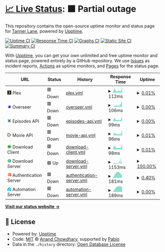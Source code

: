 # [📈 Live Status](https://uptime.tannerln7.com): <!--live status--> **🟧 Partial outage**

This repository contains the open-source uptime monitor and status page for [Tanner Lane](https://uptime.tannerln7.com), powered by [Upptime](https://github.com/upptime/upptime).

[![Uptime CI](https://github.com/tannerln7/Upptime/workflows/Uptime%20CI/badge.svg)](https://github.com/tannerln7/Upptime/actions?query=workflow%3A%22Uptime+CI%22)
[![Response Time CI](https://github.com/tannerln7/Upptime/workflows/Response%20Time%20CI/badge.svg)](https://github.com/tannerln7/Upptime/actions?query=workflow%3A%22Response+Time+CI%22)
[![Graphs CI](https://github.com/tannerln7/Upptime/workflows/Graphs%20CI/badge.svg)](https://github.com/tannerln7/Upptime/actions?query=workflow%3A%22Graphs+CI%22)
[![Static Site CI](https://github.com/tannerln7/Upptime/workflows/Static%20Site%20CI/badge.svg)](https://github.com/tannerln7/Upptime/actions?query=workflow%3A%22Static+Site+CI%22)
[![Summary CI](https://github.com/tannerln7/Upptime/workflows/Summary%20CI/badge.svg)](https://github.com/tannerln7/Upptime/actions?query=workflow%3A%22Summary+CI%22)

With [Upptime](https://upptime.js.org), you can get your own unlimited and free uptime monitor and status page, powered entirely by a GitHub repository. We use [Issues](https://github.com/tannerln7/Upptime/issues) as incident reports, [Actions](https://github.com/tannerln7/Upptime/actions) as uptime monitors, and [Pages](https://uptime.tannerln7.com) for the status page.

<!--start: status pages-->
<!-- This summary is generated by Upptime (https://github.com/upptime/upptime) -->
<!-- Do not edit this manually, your changes will be overwritten -->
<!-- prettier-ignore -->
| URL | Status | History | Response Time | Uptime |
| --- | ------ | ------- | ------------- | ------ |
| <img alt="" src="https://github.com/tannerln7/Upptime/blob/f840a86b31c062036a625cbdd3aea94804382ff6/assets/plex.png" height="13"> Plex | 🟥 Down | [plex.yml](https://github.com/tannerln7/Upptime/commits/HEAD/history/plex.yml) | <details><summary><img alt="Response time graph" src="./graphs/plex/response-time-week.png" height="20"> 112ms</summary><br><a href="https://status.tannerln7.com/history/plex"><img alt="Response time 112" src="https://img.shields.io/endpoint?url=https%3A%2F%2Fraw.githubusercontent.com%2Ftannerln7%2FUpptime%2FHEAD%2Fapi%2Fplex%2Fresponse-time.json"></a><br><a href="https://status.tannerln7.com/history/plex"><img alt="24-hour response time 112" src="https://img.shields.io/endpoint?url=https%3A%2F%2Fraw.githubusercontent.com%2Ftannerln7%2FUpptime%2FHEAD%2Fapi%2Fplex%2Fresponse-time-day.json"></a><br><a href="https://status.tannerln7.com/history/plex"><img alt="7-day response time 112" src="https://img.shields.io/endpoint?url=https%3A%2F%2Fraw.githubusercontent.com%2Ftannerln7%2FUpptime%2FHEAD%2Fapi%2Fplex%2Fresponse-time-week.json"></a><br><a href="https://status.tannerln7.com/history/plex"><img alt="30-day response time 112" src="https://img.shields.io/endpoint?url=https%3A%2F%2Fraw.githubusercontent.com%2Ftannerln7%2FUpptime%2FHEAD%2Fapi%2Fplex%2Fresponse-time-month.json"></a><br><a href="https://status.tannerln7.com/history/plex"><img alt="1-year response time 112" src="https://img.shields.io/endpoint?url=https%3A%2F%2Fraw.githubusercontent.com%2Ftannerln7%2FUpptime%2FHEAD%2Fapi%2Fplex%2Fresponse-time-year.json"></a></details> | <details><summary><a href="https://status.tannerln7.com/history/plex">0.01%</a></summary><a href="https://status.tannerln7.com/history/plex"><img alt="All-time uptime 0.01%" src="https://img.shields.io/endpoint?url=https%3A%2F%2Fraw.githubusercontent.com%2Ftannerln7%2FUpptime%2FHEAD%2Fapi%2Fplex%2Fuptime.json"></a><br><a href="https://status.tannerln7.com/history/plex"><img alt="24-hour uptime 0.01%" src="https://img.shields.io/endpoint?url=https%3A%2F%2Fraw.githubusercontent.com%2Ftannerln7%2FUpptime%2FHEAD%2Fapi%2Fplex%2Fuptime-day.json"></a><br><a href="https://status.tannerln7.com/history/plex"><img alt="7-day uptime 0.01%" src="https://img.shields.io/endpoint?url=https%3A%2F%2Fraw.githubusercontent.com%2Ftannerln7%2FUpptime%2FHEAD%2Fapi%2Fplex%2Fuptime-week.json"></a><br><a href="https://status.tannerln7.com/history/plex"><img alt="30-day uptime 0.01%" src="https://img.shields.io/endpoint?url=https%3A%2F%2Fraw.githubusercontent.com%2Ftannerln7%2FUpptime%2FHEAD%2Fapi%2Fplex%2Fuptime-month.json"></a><br><a href="https://status.tannerln7.com/history/plex"><img alt="1-year uptime 0.01%" src="https://img.shields.io/endpoint?url=https%3A%2F%2Fraw.githubusercontent.com%2Ftannerln7%2FUpptime%2FHEAD%2Fapi%2Fplex%2Fuptime-year.json"></a></details>
| <img alt="" src="https://github.com/tannerln7/Upptime/blob/f840a86b31c062036a625cbdd3aea94804382ff6/assets/overseerr.png" height="13"> Overseer | 🟥 Down | [overseer.yml](https://github.com/tannerln7/Upptime/commits/HEAD/history/overseer.yml) | <details><summary><img alt="Response time graph" src="./graphs/overseer/response-time-week.png" height="20"> 106ms</summary><br><a href="https://status.tannerln7.com/history/overseer"><img alt="Response time 106" src="https://img.shields.io/endpoint?url=https%3A%2F%2Fraw.githubusercontent.com%2Ftannerln7%2FUpptime%2FHEAD%2Fapi%2Foverseer%2Fresponse-time.json"></a><br><a href="https://status.tannerln7.com/history/overseer"><img alt="24-hour response time 106" src="https://img.shields.io/endpoint?url=https%3A%2F%2Fraw.githubusercontent.com%2Ftannerln7%2FUpptime%2FHEAD%2Fapi%2Foverseer%2Fresponse-time-day.json"></a><br><a href="https://status.tannerln7.com/history/overseer"><img alt="7-day response time 106" src="https://img.shields.io/endpoint?url=https%3A%2F%2Fraw.githubusercontent.com%2Ftannerln7%2FUpptime%2FHEAD%2Fapi%2Foverseer%2Fresponse-time-week.json"></a><br><a href="https://status.tannerln7.com/history/overseer"><img alt="30-day response time 106" src="https://img.shields.io/endpoint?url=https%3A%2F%2Fraw.githubusercontent.com%2Ftannerln7%2FUpptime%2FHEAD%2Fapi%2Foverseer%2Fresponse-time-month.json"></a><br><a href="https://status.tannerln7.com/history/overseer"><img alt="1-year response time 106" src="https://img.shields.io/endpoint?url=https%3A%2F%2Fraw.githubusercontent.com%2Ftannerln7%2FUpptime%2FHEAD%2Fapi%2Foverseer%2Fresponse-time-year.json"></a></details> | <details><summary><a href="https://status.tannerln7.com/history/overseer">0.00%</a></summary><a href="https://status.tannerln7.com/history/overseer"><img alt="All-time uptime 0.00%" src="https://img.shields.io/endpoint?url=https%3A%2F%2Fraw.githubusercontent.com%2Ftannerln7%2FUpptime%2FHEAD%2Fapi%2Foverseer%2Fuptime.json"></a><br><a href="https://status.tannerln7.com/history/overseer"><img alt="24-hour uptime 0.00%" src="https://img.shields.io/endpoint?url=https%3A%2F%2Fraw.githubusercontent.com%2Ftannerln7%2FUpptime%2FHEAD%2Fapi%2Foverseer%2Fuptime-day.json"></a><br><a href="https://status.tannerln7.com/history/overseer"><img alt="7-day uptime 0.00%" src="https://img.shields.io/endpoint?url=https%3A%2F%2Fraw.githubusercontent.com%2Ftannerln7%2FUpptime%2FHEAD%2Fapi%2Foverseer%2Fuptime-week.json"></a><br><a href="https://status.tannerln7.com/history/overseer"><img alt="30-day uptime 0.00%" src="https://img.shields.io/endpoint?url=https%3A%2F%2Fraw.githubusercontent.com%2Ftannerln7%2FUpptime%2FHEAD%2Fapi%2Foverseer%2Fuptime-month.json"></a><br><a href="https://status.tannerln7.com/history/overseer"><img alt="1-year uptime 0.00%" src="https://img.shields.io/endpoint?url=https%3A%2F%2Fraw.githubusercontent.com%2Ftannerln7%2FUpptime%2FHEAD%2Fapi%2Foverseer%2Fuptime-year.json"></a></details>
| <img alt="" src="https://github.com/tannerln7/Upptime/blob/f840a86b31c062036a625cbdd3aea94804382ff6/assets/sonarr.png" height="13"> Episodes API | 🟥 Down | [episodes-api.yml](https://github.com/tannerln7/Upptime/commits/HEAD/history/episodes-api.yml) | <details><summary><img alt="Response time graph" src="./graphs/episodes-api/response-time-week.png" height="20"> 99ms</summary><br><a href="https://status.tannerln7.com/history/episodes-api"><img alt="Response time 99" src="https://img.shields.io/endpoint?url=https%3A%2F%2Fraw.githubusercontent.com%2Ftannerln7%2FUpptime%2FHEAD%2Fapi%2Fepisodes-api%2Fresponse-time.json"></a><br><a href="https://status.tannerln7.com/history/episodes-api"><img alt="24-hour response time 99" src="https://img.shields.io/endpoint?url=https%3A%2F%2Fraw.githubusercontent.com%2Ftannerln7%2FUpptime%2FHEAD%2Fapi%2Fepisodes-api%2Fresponse-time-day.json"></a><br><a href="https://status.tannerln7.com/history/episodes-api"><img alt="7-day response time 99" src="https://img.shields.io/endpoint?url=https%3A%2F%2Fraw.githubusercontent.com%2Ftannerln7%2FUpptime%2FHEAD%2Fapi%2Fepisodes-api%2Fresponse-time-week.json"></a><br><a href="https://status.tannerln7.com/history/episodes-api"><img alt="30-day response time 99" src="https://img.shields.io/endpoint?url=https%3A%2F%2Fraw.githubusercontent.com%2Ftannerln7%2FUpptime%2FHEAD%2Fapi%2Fepisodes-api%2Fresponse-time-month.json"></a><br><a href="https://status.tannerln7.com/history/episodes-api"><img alt="1-year response time 99" src="https://img.shields.io/endpoint?url=https%3A%2F%2Fraw.githubusercontent.com%2Ftannerln7%2FUpptime%2FHEAD%2Fapi%2Fepisodes-api%2Fresponse-time-year.json"></a></details> | <details><summary><a href="https://status.tannerln7.com/history/episodes-api">0.00%</a></summary><a href="https://status.tannerln7.com/history/episodes-api"><img alt="All-time uptime 0.00%" src="https://img.shields.io/endpoint?url=https%3A%2F%2Fraw.githubusercontent.com%2Ftannerln7%2FUpptime%2FHEAD%2Fapi%2Fepisodes-api%2Fuptime.json"></a><br><a href="https://status.tannerln7.com/history/episodes-api"><img alt="24-hour uptime 0.00%" src="https://img.shields.io/endpoint?url=https%3A%2F%2Fraw.githubusercontent.com%2Ftannerln7%2FUpptime%2FHEAD%2Fapi%2Fepisodes-api%2Fuptime-day.json"></a><br><a href="https://status.tannerln7.com/history/episodes-api"><img alt="7-day uptime 0.00%" src="https://img.shields.io/endpoint?url=https%3A%2F%2Fraw.githubusercontent.com%2Ftannerln7%2FUpptime%2FHEAD%2Fapi%2Fepisodes-api%2Fuptime-week.json"></a><br><a href="https://status.tannerln7.com/history/episodes-api"><img alt="30-day uptime 0.00%" src="https://img.shields.io/endpoint?url=https%3A%2F%2Fraw.githubusercontent.com%2Ftannerln7%2FUpptime%2FHEAD%2Fapi%2Fepisodes-api%2Fuptime-month.json"></a><br><a href="https://status.tannerln7.com/history/episodes-api"><img alt="1-year uptime 0.00%" src="https://img.shields.io/endpoint?url=https%3A%2F%2Fraw.githubusercontent.com%2Ftannerln7%2FUpptime%2FHEAD%2Fapi%2Fepisodes-api%2Fuptime-year.json"></a></details>
| <img alt="" src="https://github.com/tannerln7/Upptime/blob/f840a86b31c062036a625cbdd3aea94804382ff6/assets/radarr.png" height="13"> Movie API | 🟥 Down | [movie-api.yml](https://github.com/tannerln7/Upptime/commits/HEAD/history/movie-api.yml) | <details><summary><img alt="Response time graph" src="./graphs/movie-api/response-time-week.png" height="20"> 96ms</summary><br><a href="https://status.tannerln7.com/history/movie-api"><img alt="Response time 96" src="https://img.shields.io/endpoint?url=https%3A%2F%2Fraw.githubusercontent.com%2Ftannerln7%2FUpptime%2FHEAD%2Fapi%2Fmovie-api%2Fresponse-time.json"></a><br><a href="https://status.tannerln7.com/history/movie-api"><img alt="24-hour response time 96" src="https://img.shields.io/endpoint?url=https%3A%2F%2Fraw.githubusercontent.com%2Ftannerln7%2FUpptime%2FHEAD%2Fapi%2Fmovie-api%2Fresponse-time-day.json"></a><br><a href="https://status.tannerln7.com/history/movie-api"><img alt="7-day response time 96" src="https://img.shields.io/endpoint?url=https%3A%2F%2Fraw.githubusercontent.com%2Ftannerln7%2FUpptime%2FHEAD%2Fapi%2Fmovie-api%2Fresponse-time-week.json"></a><br><a href="https://status.tannerln7.com/history/movie-api"><img alt="30-day response time 96" src="https://img.shields.io/endpoint?url=https%3A%2F%2Fraw.githubusercontent.com%2Ftannerln7%2FUpptime%2FHEAD%2Fapi%2Fmovie-api%2Fresponse-time-month.json"></a><br><a href="https://status.tannerln7.com/history/movie-api"><img alt="1-year response time 96" src="https://img.shields.io/endpoint?url=https%3A%2F%2Fraw.githubusercontent.com%2Ftannerln7%2FUpptime%2FHEAD%2Fapi%2Fmovie-api%2Fresponse-time-year.json"></a></details> | <details><summary><a href="https://status.tannerln7.com/history/movie-api">0.01%</a></summary><a href="https://status.tannerln7.com/history/movie-api"><img alt="All-time uptime 0.01%" src="https://img.shields.io/endpoint?url=https%3A%2F%2Fraw.githubusercontent.com%2Ftannerln7%2FUpptime%2FHEAD%2Fapi%2Fmovie-api%2Fuptime.json"></a><br><a href="https://status.tannerln7.com/history/movie-api"><img alt="24-hour uptime 0.01%" src="https://img.shields.io/endpoint?url=https%3A%2F%2Fraw.githubusercontent.com%2Ftannerln7%2FUpptime%2FHEAD%2Fapi%2Fmovie-api%2Fuptime-day.json"></a><br><a href="https://status.tannerln7.com/history/movie-api"><img alt="7-day uptime 0.01%" src="https://img.shields.io/endpoint?url=https%3A%2F%2Fraw.githubusercontent.com%2Ftannerln7%2FUpptime%2FHEAD%2Fapi%2Fmovie-api%2Fuptime-week.json"></a><br><a href="https://status.tannerln7.com/history/movie-api"><img alt="30-day uptime 0.01%" src="https://img.shields.io/endpoint?url=https%3A%2F%2Fraw.githubusercontent.com%2Ftannerln7%2FUpptime%2FHEAD%2Fapi%2Fmovie-api%2Fuptime-month.json"></a><br><a href="https://status.tannerln7.com/history/movie-api"><img alt="1-year uptime 0.01%" src="https://img.shields.io/endpoint?url=https%3A%2F%2Fraw.githubusercontent.com%2Ftannerln7%2FUpptime%2FHEAD%2Fapi%2Fmovie-api%2Fuptime-year.json"></a></details>
| <img alt="" src="https://github.com/tannerln7/Upptime/blob/f840a86b31c062036a625cbdd3aea94804382ff6/assets/download_client.png" height="13"> Download Client | 🟥 Down | [download-client.yml](https://github.com/tannerln7/Upptime/commits/HEAD/history/download-client.yml) | <details><summary><img alt="Response time graph" src="./graphs/download-client/response-time-week.png" height="20"> 98ms</summary><br><a href="https://status.tannerln7.com/history/download-client"><img alt="Response time 98" src="https://img.shields.io/endpoint?url=https%3A%2F%2Fraw.githubusercontent.com%2Ftannerln7%2FUpptime%2FHEAD%2Fapi%2Fdownload-client%2Fresponse-time.json"></a><br><a href="https://status.tannerln7.com/history/download-client"><img alt="24-hour response time 98" src="https://img.shields.io/endpoint?url=https%3A%2F%2Fraw.githubusercontent.com%2Ftannerln7%2FUpptime%2FHEAD%2Fapi%2Fdownload-client%2Fresponse-time-day.json"></a><br><a href="https://status.tannerln7.com/history/download-client"><img alt="7-day response time 98" src="https://img.shields.io/endpoint?url=https%3A%2F%2Fraw.githubusercontent.com%2Ftannerln7%2FUpptime%2FHEAD%2Fapi%2Fdownload-client%2Fresponse-time-week.json"></a><br><a href="https://status.tannerln7.com/history/download-client"><img alt="30-day response time 98" src="https://img.shields.io/endpoint?url=https%3A%2F%2Fraw.githubusercontent.com%2Ftannerln7%2FUpptime%2FHEAD%2Fapi%2Fdownload-client%2Fresponse-time-month.json"></a><br><a href="https://status.tannerln7.com/history/download-client"><img alt="1-year response time 98" src="https://img.shields.io/endpoint?url=https%3A%2F%2Fraw.githubusercontent.com%2Ftannerln7%2FUpptime%2FHEAD%2Fapi%2Fdownload-client%2Fresponse-time-year.json"></a></details> | <details><summary><a href="https://status.tannerln7.com/history/download-client">0.01%</a></summary><a href="https://status.tannerln7.com/history/download-client"><img alt="All-time uptime 0.01%" src="https://img.shields.io/endpoint?url=https%3A%2F%2Fraw.githubusercontent.com%2Ftannerln7%2FUpptime%2FHEAD%2Fapi%2Fdownload-client%2Fuptime.json"></a><br><a href="https://status.tannerln7.com/history/download-client"><img alt="24-hour uptime 0.01%" src="https://img.shields.io/endpoint?url=https%3A%2F%2Fraw.githubusercontent.com%2Ftannerln7%2FUpptime%2FHEAD%2Fapi%2Fdownload-client%2Fuptime-day.json"></a><br><a href="https://status.tannerln7.com/history/download-client"><img alt="7-day uptime 0.01%" src="https://img.shields.io/endpoint?url=https%3A%2F%2Fraw.githubusercontent.com%2Ftannerln7%2FUpptime%2FHEAD%2Fapi%2Fdownload-client%2Fuptime-week.json"></a><br><a href="https://status.tannerln7.com/history/download-client"><img alt="30-day uptime 0.01%" src="https://img.shields.io/endpoint?url=https%3A%2F%2Fraw.githubusercontent.com%2Ftannerln7%2FUpptime%2FHEAD%2Fapi%2Fdownload-client%2Fuptime-month.json"></a><br><a href="https://status.tannerln7.com/history/download-client"><img alt="1-year uptime 0.01%" src="https://img.shields.io/endpoint?url=https%3A%2F%2Fraw.githubusercontent.com%2Ftannerln7%2FUpptime%2FHEAD%2Fapi%2Fdownload-client%2Fuptime-year.json"></a></details>
| <img alt="" src="https://github.com/tannerln7/Upptime/blob/f840a86b31c062036a625cbdd3aea94804382ff6/assets/download_server.png" height="13"> Download Server | 🟩 Up | [download-server.yml](https://github.com/tannerln7/Upptime/commits/HEAD/history/download-server.yml) | <details><summary><img alt="Response time graph" src="./graphs/download-server/response-time-week.png" height="20"> 1153ms</summary><br><a href="https://status.tannerln7.com/history/download-server"><img alt="Response time 1153" src="https://img.shields.io/endpoint?url=https%3A%2F%2Fraw.githubusercontent.com%2Ftannerln7%2FUpptime%2FHEAD%2Fapi%2Fdownload-server%2Fresponse-time.json"></a><br><a href="https://status.tannerln7.com/history/download-server"><img alt="24-hour response time 1153" src="https://img.shields.io/endpoint?url=https%3A%2F%2Fraw.githubusercontent.com%2Ftannerln7%2FUpptime%2FHEAD%2Fapi%2Fdownload-server%2Fresponse-time-day.json"></a><br><a href="https://status.tannerln7.com/history/download-server"><img alt="7-day response time 1153" src="https://img.shields.io/endpoint?url=https%3A%2F%2Fraw.githubusercontent.com%2Ftannerln7%2FUpptime%2FHEAD%2Fapi%2Fdownload-server%2Fresponse-time-week.json"></a><br><a href="https://status.tannerln7.com/history/download-server"><img alt="30-day response time 1153" src="https://img.shields.io/endpoint?url=https%3A%2F%2Fraw.githubusercontent.com%2Ftannerln7%2FUpptime%2FHEAD%2Fapi%2Fdownload-server%2Fresponse-time-month.json"></a><br><a href="https://status.tannerln7.com/history/download-server"><img alt="1-year response time 1153" src="https://img.shields.io/endpoint?url=https%3A%2F%2Fraw.githubusercontent.com%2Ftannerln7%2FUpptime%2FHEAD%2Fapi%2Fdownload-server%2Fresponse-time-year.json"></a></details> | <details><summary><a href="https://status.tannerln7.com/history/download-server">100.00%</a></summary><a href="https://status.tannerln7.com/history/download-server"><img alt="All-time uptime 100.00%" src="https://img.shields.io/endpoint?url=https%3A%2F%2Fraw.githubusercontent.com%2Ftannerln7%2FUpptime%2FHEAD%2Fapi%2Fdownload-server%2Fuptime.json"></a><br><a href="https://status.tannerln7.com/history/download-server"><img alt="24-hour uptime 100.00%" src="https://img.shields.io/endpoint?url=https%3A%2F%2Fraw.githubusercontent.com%2Ftannerln7%2FUpptime%2FHEAD%2Fapi%2Fdownload-server%2Fuptime-day.json"></a><br><a href="https://status.tannerln7.com/history/download-server"><img alt="7-day uptime 100.00%" src="https://img.shields.io/endpoint?url=https%3A%2F%2Fraw.githubusercontent.com%2Ftannerln7%2FUpptime%2FHEAD%2Fapi%2Fdownload-server%2Fuptime-week.json"></a><br><a href="https://status.tannerln7.com/history/download-server"><img alt="30-day uptime 100.00%" src="https://img.shields.io/endpoint?url=https%3A%2F%2Fraw.githubusercontent.com%2Ftannerln7%2FUpptime%2FHEAD%2Fapi%2Fdownload-server%2Fuptime-month.json"></a><br><a href="https://status.tannerln7.com/history/download-server"><img alt="1-year uptime 100.00%" src="https://img.shields.io/endpoint?url=https%3A%2F%2Fraw.githubusercontent.com%2Ftannerln7%2FUpptime%2FHEAD%2Fapi%2Fdownload-server%2Fuptime-year.json"></a></details>
| <img alt="" src="https://github.com/tannerln7/Upptime/blob/f840a86b31c062036a625cbdd3aea94804382ff6/assets/auth.png" height="13"> Authentication Server | 🟥 Down | [authentication-server.yml](https://github.com/tannerln7/Upptime/commits/HEAD/history/authentication-server.yml) | <details><summary><img alt="Response time graph" src="./graphs/authentication-server/response-time-week.png" height="20"> 181ms</summary><br><a href="https://status.tannerln7.com/history/authentication-server"><img alt="Response time 181" src="https://img.shields.io/endpoint?url=https%3A%2F%2Fraw.githubusercontent.com%2Ftannerln7%2FUpptime%2FHEAD%2Fapi%2Fauthentication-server%2Fresponse-time.json"></a><br><a href="https://status.tannerln7.com/history/authentication-server"><img alt="24-hour response time 181" src="https://img.shields.io/endpoint?url=https%3A%2F%2Fraw.githubusercontent.com%2Ftannerln7%2FUpptime%2FHEAD%2Fapi%2Fauthentication-server%2Fresponse-time-day.json"></a><br><a href="https://status.tannerln7.com/history/authentication-server"><img alt="7-day response time 181" src="https://img.shields.io/endpoint?url=https%3A%2F%2Fraw.githubusercontent.com%2Ftannerln7%2FUpptime%2FHEAD%2Fapi%2Fauthentication-server%2Fresponse-time-week.json"></a><br><a href="https://status.tannerln7.com/history/authentication-server"><img alt="30-day response time 181" src="https://img.shields.io/endpoint?url=https%3A%2F%2Fraw.githubusercontent.com%2Ftannerln7%2FUpptime%2FHEAD%2Fapi%2Fauthentication-server%2Fresponse-time-month.json"></a><br><a href="https://status.tannerln7.com/history/authentication-server"><img alt="1-year response time 181" src="https://img.shields.io/endpoint?url=https%3A%2F%2Fraw.githubusercontent.com%2Ftannerln7%2FUpptime%2FHEAD%2Fapi%2Fauthentication-server%2Fresponse-time-year.json"></a></details> | <details><summary><a href="https://status.tannerln7.com/history/authentication-server">0.40%</a></summary><a href="https://status.tannerln7.com/history/authentication-server"><img alt="All-time uptime 0.40%" src="https://img.shields.io/endpoint?url=https%3A%2F%2Fraw.githubusercontent.com%2Ftannerln7%2FUpptime%2FHEAD%2Fapi%2Fauthentication-server%2Fuptime.json"></a><br><a href="https://status.tannerln7.com/history/authentication-server"><img alt="24-hour uptime 0.40%" src="https://img.shields.io/endpoint?url=https%3A%2F%2Fraw.githubusercontent.com%2Ftannerln7%2FUpptime%2FHEAD%2Fapi%2Fauthentication-server%2Fuptime-day.json"></a><br><a href="https://status.tannerln7.com/history/authentication-server"><img alt="7-day uptime 0.40%" src="https://img.shields.io/endpoint?url=https%3A%2F%2Fraw.githubusercontent.com%2Ftannerln7%2FUpptime%2FHEAD%2Fapi%2Fauthentication-server%2Fuptime-week.json"></a><br><a href="https://status.tannerln7.com/history/authentication-server"><img alt="30-day uptime 0.40%" src="https://img.shields.io/endpoint?url=https%3A%2F%2Fraw.githubusercontent.com%2Ftannerln7%2FUpptime%2FHEAD%2Fapi%2Fauthentication-server%2Fuptime-month.json"></a><br><a href="https://status.tannerln7.com/history/authentication-server"><img alt="1-year uptime 0.40%" src="https://img.shields.io/endpoint?url=https%3A%2F%2Fraw.githubusercontent.com%2Ftannerln7%2FUpptime%2FHEAD%2Fapi%2Fauthentication-server%2Fuptime-year.json"></a></details>
| <img alt="" src="https://github.com/tannerln7/Upptime/blob/f840a86b31c062036a625cbdd3aea94804382ff6/assets/ha.png" height="13"> Automation Server | 🟥 Down | [automation-server.yml](https://github.com/tannerln7/Upptime/commits/HEAD/history/automation-server.yml) | <details><summary><img alt="Response time graph" src="./graphs/automation-server/response-time-week.png" height="20"> 189ms</summary><br><a href="https://status.tannerln7.com/history/automation-server"><img alt="Response time 189" src="https://img.shields.io/endpoint?url=https%3A%2F%2Fraw.githubusercontent.com%2Ftannerln7%2FUpptime%2FHEAD%2Fapi%2Fautomation-server%2Fresponse-time.json"></a><br><a href="https://status.tannerln7.com/history/automation-server"><img alt="24-hour response time 189" src="https://img.shields.io/endpoint?url=https%3A%2F%2Fraw.githubusercontent.com%2Ftannerln7%2FUpptime%2FHEAD%2Fapi%2Fautomation-server%2Fresponse-time-day.json"></a><br><a href="https://status.tannerln7.com/history/automation-server"><img alt="7-day response time 189" src="https://img.shields.io/endpoint?url=https%3A%2F%2Fraw.githubusercontent.com%2Ftannerln7%2FUpptime%2FHEAD%2Fapi%2Fautomation-server%2Fresponse-time-week.json"></a><br><a href="https://status.tannerln7.com/history/automation-server"><img alt="30-day response time 189" src="https://img.shields.io/endpoint?url=https%3A%2F%2Fraw.githubusercontent.com%2Ftannerln7%2FUpptime%2FHEAD%2Fapi%2Fautomation-server%2Fresponse-time-month.json"></a><br><a href="https://status.tannerln7.com/history/automation-server"><img alt="1-year response time 189" src="https://img.shields.io/endpoint?url=https%3A%2F%2Fraw.githubusercontent.com%2Ftannerln7%2FUpptime%2FHEAD%2Fapi%2Fautomation-server%2Fresponse-time-year.json"></a></details> | <details><summary><a href="https://status.tannerln7.com/history/automation-server">0.00%</a></summary><a href="https://status.tannerln7.com/history/automation-server"><img alt="All-time uptime 0.00%" src="https://img.shields.io/endpoint?url=https%3A%2F%2Fraw.githubusercontent.com%2Ftannerln7%2FUpptime%2FHEAD%2Fapi%2Fautomation-server%2Fuptime.json"></a><br><a href="https://status.tannerln7.com/history/automation-server"><img alt="24-hour uptime 0.00%" src="https://img.shields.io/endpoint?url=https%3A%2F%2Fraw.githubusercontent.com%2Ftannerln7%2FUpptime%2FHEAD%2Fapi%2Fautomation-server%2Fuptime-day.json"></a><br><a href="https://status.tannerln7.com/history/automation-server"><img alt="7-day uptime 0.00%" src="https://img.shields.io/endpoint?url=https%3A%2F%2Fraw.githubusercontent.com%2Ftannerln7%2FUpptime%2FHEAD%2Fapi%2Fautomation-server%2Fuptime-week.json"></a><br><a href="https://status.tannerln7.com/history/automation-server"><img alt="30-day uptime 0.00%" src="https://img.shields.io/endpoint?url=https%3A%2F%2Fraw.githubusercontent.com%2Ftannerln7%2FUpptime%2FHEAD%2Fapi%2Fautomation-server%2Fuptime-month.json"></a><br><a href="https://status.tannerln7.com/history/automation-server"><img alt="1-year uptime 0.00%" src="https://img.shields.io/endpoint?url=https%3A%2F%2Fraw.githubusercontent.com%2Ftannerln7%2FUpptime%2FHEAD%2Fapi%2Fautomation-server%2Fuptime-year.json"></a></details>

<!--end: status pages-->

[**Visit our status website →**](https://uptime.tannerln7.com)

## 📄 License

- Powered by: [Upptime](https://github.com/upptime/upptime)
- Code: [MIT](./LICENSE) © [Anand Chowdhary](https://anandchowdhary.com), supported by [Pabio](https://pabio.com)
- Data in the `./history` directory: [Open Database License](https://opendatacommons.org/licenses/odbl/1-0/)
